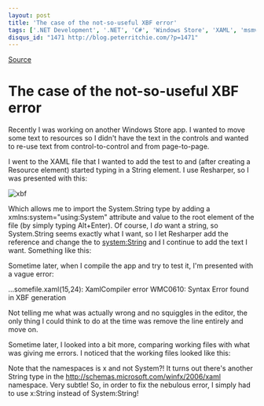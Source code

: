 ```yaml
---
layout: post
title: 'The case of the not-so-useful XBF error'
tags: ['.NET Development', '.NET', 'C#', 'Windows Store', 'XAML', 'msmvps']
disqus_id: "1471 http://blog.peterritchie.com/?p=1471"
---
```

[Source](http://pr-blog.azurewebsites.net/2014/03/23/the-case-of-the-not-so-useful-xbf-error/ "Permalink to The case of the not-so-useful XBF error")

# The case of the not-so-useful XBF error

Recently I was working on another Windows Store app. I wanted to move some text to resources so I didn't have the text in the controls and wanted to re-use text from control-to-control and from page-to-page.

I went to the XAML file that I wanted to add the test to and (after creating a Resource element) started typing in a String element. I use Resharper, so I was presented with this:

![xbf][1]

Which allows me to import the System.String type by adding a xmlns:system="using:System" attribute and value to the root element of the file (by simply typing Alt+Enter). Of course, I _do_ want a string, so System.String seems exactly what I want, so I let Resharper add the reference and change the <String> to <system:String> and I continue to add the text I want. Something like this:

Sometime later, when I compile the app and try to test it, I'm presented with a vague error:

…somefile.xaml(15,24): XamlCompiler error WMC0610: Syntax Error found in XBF generation

Not telling me what was actually wrong and no squiggles in the editor, the only thing I could think to do at the time was remove the line entirely and move on.

Sometime later, I looked into a bit more, comparing working files with what was giving me errors. I noticed that the working files looked like this:

Note that the namespaces is x and not System?! It turns out there's another String type in the http://schemas.microsoft.com/winfx/2006/xaml namespace. Very subtle! So, in order to fix the nebulous error, I simply had to use x:String instead of System:String!

[1]: http://pr-blog.azurewebsites.net/wp-content/uploads/2014/03/xbf_thumb.png "xbf"


